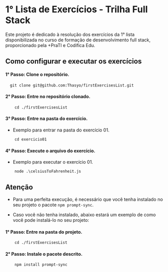 # 1° Lista de Exercícios - Trilha Full Stack

Este projeto é dedicado à resolução dos exercícios da 1° lista disponibilizada no curso de formação de desenvolvimento full stack, proporcionado pela +PraTI e Codifica Edu.


## Como configurar e executar os exercícios

#### 1° Passo: Clone o repositório.

```Terminal
  git clone git@github.com:Thasyo/firstExercisesList.git
```

#### 2° Passo: Entre no repositório clonado.
    
```Terminal
    cd ./firstExercisesList
```

#### 3° Passo: Entre na pasta do exercício.

- Exemplo para entrar na pasta do exercício 01.

```Terminal
    cd exercicio01
```

#### 4° Passo: Execute o arquivo do exercício.

- Exemplo para executar o exercício 01.

```Terminal
    node .\celsiusToFahrenheit.js
```
## Atenção

- Para uma perfeita execução, é necessário que você tenha instalado no seu projeto o pacote ``` npm prompt-sync ```.

- Caso você não tenha instalado, abaixo estará um exemplo de como você pode instalá-lo no seu projeto:

#### 1° Passo: Entre na pasta do projeto.

```terminal
    cd ./firstExercisesList
```

#### 2° Passo: Instale o pacote descrito.

```terminal
    npm install prompt-sync    
```
